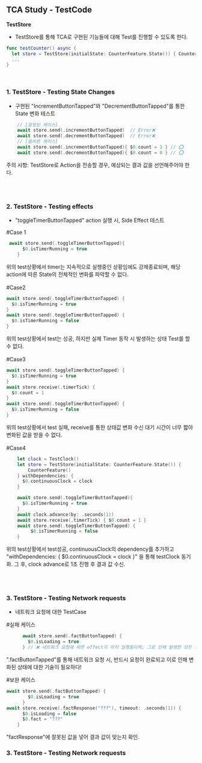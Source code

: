 ## TCA Study - TestCode

**TestStore**

- TestStore를 통해 TCA로 구현된 기능들에 대해 Test를 진행할 수 있도록 한다.
```swift
func testCounter() async {
  let store = TestStore(initialState: CounterFeature.State()) { CounterFeature() }
  ...
}
```
<br>

### 1. TestStore - Testing State Changes
- 구현된 "IncrementButtonTapped"와 "DecrementButtonTapped"를 통한 State 변화 테스트
```swift
    // [잘못된 케이스]
    await store.send(.incrementButtonTapped)  // Error❌
    await store.send(.decrementButtonTapped)  // Error❌ 
    // [올바른 케이스]
    await store.send(.incrementButtonTapped){ $0.count = 1 } // ⭕️
    await store.send(.decrementButtonTapped){ $0.count = 0 } // ⭕️
```
주의 사항: TestStore로 Action을 전송할 경우, 예상되는 결과 값을 선언해주어야 한다. 

<br></br>

### 2. TestStore - Testing effects
- "toggleTimerButtonTapped" action 실행 시, Side Effect 테스트

#Case 1
``` swift
 await store.send(.toggleTimerButtonTapped){
      $0.isTimerRunning = true 
    }
```
위의 test상황에서 timer는 지속적으로 실행중인 상황임에도 강제종료되며, 해당 action에 따른 State의 전체적인 변화를 파악할 수 없다.
<br></br>
#Case2
``` swift
await store.send(.toggleTimerButtonTapped) {
  $0.isTimerRunning = true
}
await store.send(.toggleTimerButtonTapped) {
  $0.isTimerRunning = false
}
```
위의 test상황에서 test는 성공, 하지만 실제 Timer 동작 시 발생하는 상태 Test를 할 수 없다.
<br></br>
#Case3
```swift
await store.send(.toggleTimerButtonTapped) {
  $0.isTimerRunning = true
}
await store.receive(.timerTick) {
  $0.count = 1
}
await store.send(.toggleTimerButtonTapped) {
  $0.isTimerRunning = false
}
```
위의 test상황에서 test 실패, receive를 통한 상태값 변화 수신 대기 시간이 너무 짧아 변화된 값을 받을 수 없다.
<br></br>
#Case4
```swift
    let clock = TestClock()
    let store = TestStore(initialState: CounterFeature.State()) {
        CounterFeature()
    } withDependencies: {
      $0.continuousClock = clock
    }

    await store.send(.toggleTimerButtonTapped){
      $0.isTimerRunning = true
    }
    await clock.advance(by: .seconds(1))
    await store.receive(.timerTick) { $0.count = 1 }
    await store.send(.toggleTimerButtonTapped) {
         $0.isTimerRunning = false
    }
```
위의 test상황에서 test성공, continuousClock의 dependency를 추가하고 "withDependencies: { $0.continuousClock = clock }" 을 통해 testClock 동기화.
그 후, clock advance로 1초 진행 후 결과 값 수신.

<br></br>
### 3. TestStore - Testing Network requests
- 네트워크 요청에 대한 TestCase

#실패 케이스 
```swift
      await store.send(.factButtonTapped) {
        $0.isLoading = true
      } // ❌ 네트워크 요청에 따른 effect가 아직 실행중이며, 그로 인해 발생한 모든 상태변화에 대한 기술이 필요하다
```
".factButtonTapped"를 통해 네트워크 요청 시, 반드시 요청이 완료되고 이로 인해 변화된 상태에 대한 기술이 필요하다!

#보완 케이스
```swift
await store.send(.factButtonTapped) {
        $0.isLoading = true
      } 
await store.receive(.factResponse("???"), timeout: .seconds(1)) {
      $0.isLoading = false
      $0.fact = "???"
    }
```
"factResponse"에 잘못된 값을 넣어 결과 값이 맞는지 확인.

### 3. TestStore - Testing Network requests

